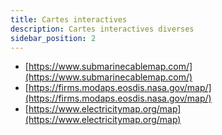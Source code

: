 ```yaml
---
title: Cartes interactives
description: Cartes interactives diverses
sidebar_position: 2
---
```


- [https://www.submarinecablemap.com/](https://www.submarinecablemap.com/)
- [https://firms.modaps.eosdis.nasa.gov/map/](https://firms.modaps.eosdis.nasa.gov/map/)
- [https://www.electricitymap.org/map](https://www.electricitymap.org/map)
